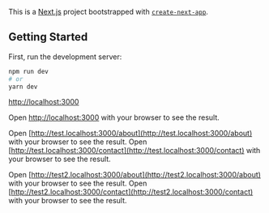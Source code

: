 This is a [Next.js](https://nextjs.org/) project bootstrapped with [`create-next-app`](https://github.com/vercel/next.js/tree/canary/packages/create-next-app).

## Getting Started

First, run the development server:

```bash
npm run dev
# or
yarn dev
```

<a href="http://localhost:3000" target="_blank">http://localhost:3000</a>

Open [http://localhost:3000](http://localhost:3000) with your browser to see the result.

Open [http://test.localhost:3000/about](http://test.localhost:3000/about) with your browser to see the result.
Open [http://test.localhost:3000/contact](http://test.localhost:3000/contact) with your browser to see the result.

Open [http://test2.localhost:3000/about](http://test2.localhost:3000/about) with your browser to see the result.
Open [http://test2.localhost:3000/contact](http://test2.localhost:3000/contact) with your browser to see the result.